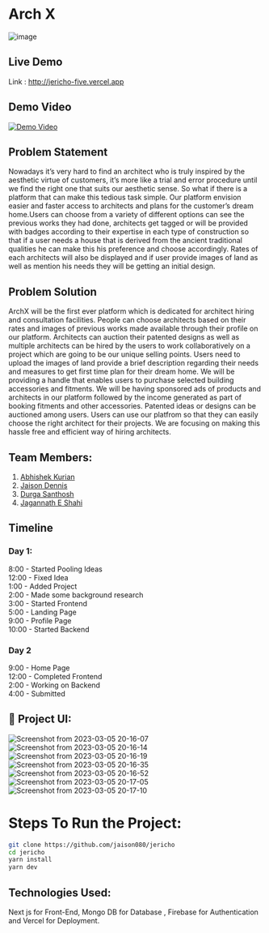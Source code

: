# Arch X

![image](https://user-images.githubusercontent.com/93505829/222967645-95c952a5-c1b2-4700-9df0-b853b432000f.png)

## Live Demo

Link : http://jericho-five.vercel.app

## Demo Video

[![Demo Video](https://img.youtube.com/vi/9TCfOUj2SMw/0.jpg)](https://www.youtube.com/watch?v=9TCfOUj2SMw)

## Problem Statement

Nowadays it’s very hard to find an architect who is truly inspired by the aesthetic virtue of customers, it’s more like a trial and error procedure until we find the right one that suits our aesthetic sense. So what if there is a platform that can make this tedious task simple. Our platform envision easier and faster access to architects and plans for the customer’s dream home.Users can choose from a variety of different options can see the previous works they had done, architects get tagged or will be provided with badges according to their expertise in each type of construction so that if a user needs a house that is derived from the ancient traditional qualities he can make this his preference and choose accordingly. Rates of each architects will also be displayed and if user provide images of land as well as mention his needs they will be getting an initial design.


## Problem Solution

ArchX will be the first ever platform which is dedicated for architect hiring and consultation facilities. People can choose architects based on their rates and images of previous works made available through their profile on our platform. Architects can auction their patented designs as well as multiple architects can be hired by the users to work collaboratively on a project which are going to be our unique selling points. Users need to upload the images of land provide a brief description regarding their needs and measures to get first time plan for their dream home. We will be providing a handle that enables users to purchase selected building accessories and fitments. We will be having sponsored ads of products and architects in our platform followed by the income generated as part of booking fitments and other accessories. Patented ideas or designs can be auctioned among users. Users can use our platfrom so that they can easily choose the right architect for their projects. We are focusing on making this hassle free and efficient way of hiring architects.

## Team Members:

1. [Abhishek Kurian](https://github.com/omen1650ti)
2. [Jaison Dennis](https://github.com/jaison080)
3. [Durga Santhosh](https://github.com/DurgaSanthosh)
4. [Jagannath E Shahi](https://github.com/Jagannathes)

## Timeline

### Day 1:

8:00 - Started Pooling Ideas<br>
12:00 - Fixed Idea<br>
1:00 - Added Project <br>
2:00 - Made some background research <br>
3:00 - Started Frontend<br>
5:00 - Landing Page <br>
9:00 - Profile Page <br>
10:00 - Started Backend<br>

### Day 2

9:00 - Home Page <br>
12:00 - Completed Frontend <br>
2:00  - Working on Backend <br>
4:00 - Submitted

## 🔧 Project UI:

![Screenshot from 2023-03-05 20-16-07](https://user-images.githubusercontent.com/93505829/222967668-78344fd1-9065-4780-a72c-0a9f17088213.png)
![Screenshot from 2023-03-05 20-16-14](https://user-images.githubusercontent.com/93505829/222967675-6775c8ad-07b2-4a7c-9e82-9a29ec1b1a72.png)
![Screenshot from 2023-03-05 20-16-19](https://user-images.githubusercontent.com/93505829/222967691-8f92aba5-6a52-4e7b-b5e3-99de2d77c1e0.png)
![Screenshot from 2023-03-05 20-16-35](https://user-images.githubusercontent.com/93505829/222967702-a4058b97-6511-4993-acf1-718370fd9461.png)
![Screenshot from 2023-03-05 20-16-52](https://user-images.githubusercontent.com/93505829/222967715-b7d0251e-1c45-4aca-a8b1-5c8e0aece902.png)
![Screenshot from 2023-03-05 20-17-05](https://user-images.githubusercontent.com/93505829/222967721-26cefb40-2106-4a88-9561-94b83643d64f.png)
![Screenshot from 2023-03-05 20-17-10](https://user-images.githubusercontent.com/93505829/222967728-9e3340c5-d4de-404d-98d2-aa097ae49b03.png)

# Steps To Run the Project:

```bash
git clone https://github.com/jaison080/jericho
cd jericho
yarn install
yarn dev
```

## Technologies Used:

Next js for Front-End, Mongo DB for Database , Firebase for Authentication and Vercel for Deployment.
